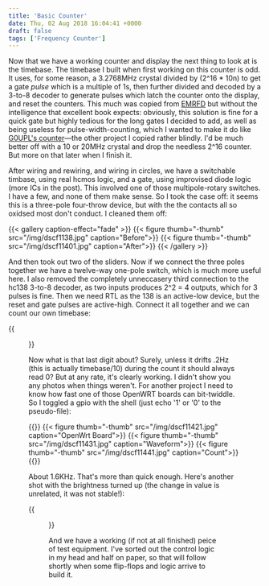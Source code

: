```yaml
---
title: 'Basic Counter'
date: Thu, 02 Aug 2018 16:04:41 +0000
draft: false
tags: ['Frequency Counter']
---
```



Now that we have a working counter and display the next thing to look
at is the timebase.  The timebase I built when first working on this
counter is odd.  It uses, for some reason, a 3.2768MHz crystal divided
by (2^16 \* 10n) to get a gate _pulse_ which is a multiple of 1s, then
further divided and decoded by a 3-to-8 decoder to generate pulses
which latch the counter onto the display, and reset the counters.
This much was copied from
[EMRFD](https://books.google.co.uk/books/about/Experimental_Methods_in_RF_Design.html?id=GGUJAAAACAAJ&redir_esc=y)
but without the intelligence that excellent book expects: obviously,
this solution is fine for a quick gate but highly tedious for the long
gates I decided to add, as well as being useless for
pulse-width-counting, which I wanted to make it do like [G0UPL's
counter](http://www.hanssummers.com/counter.html)—the other project I
copied rather blindly.  I'd be much better off with a 10 or 20MHz
crystal and drop the needless 2^16 counter.  But more on that later
when I finish it.
 
After wiring and rewiring, and wiring in circles, we have a switchable
timbase, using real hcmos logic, and a gate, using improvised diode
logic (more ICs in the post).  This involved one of those
multipole-rotary switches.  I have a few, and none of them make sense.
So I took the case off: it seems this is a three-pole four-throw
device, but with the the contacts all so oxidsed most don't conduct.
I cleaned them off:

{{< gallery caption-effect="fade" >}}
	{{< figure thumb="-thumb" src="/img/dscf1138.jpg" caption="Before">}}
	{{< figure thumb="-thumb" src="/img/dscf11401.jpg" caption="After">}}
{{< /gallery >}}


And then took out two of the sliders.  Now if we connect the three
poles together we have a twelve-way one-pole switch, which is much
more useful here.  I also removed the completely unneccasery third
connection to the hc138 3-to-8 decoder, as two inputs produces 2^2 = 4
outputs, which for 3 pulses is fine.  Then we need RTL as the 138 is
an active-low device, but the reset and gate pulses are active-high.
Connect it all together and we can count our own timebase:

{{<figure src="/img/dscf11411.jpg" caption="Timebase Count">}}

Now what is that last digit about?  Surely, unless it drifts .2Hz
(this is actually timebase/10) during the count it should always read
0?  But at any rate, it's clearly working.  I didn't show you any
photos when things weren't. For another project I need to know how
fast one of those OpenWRT boards can bit-twiddle.  So I toggled a gpio
with the shell (just echo '1' or '0' to the pseudo-file):

{{<gallery caption-effect="fade" >}}
	{{< figure thumb="-thumb" src="/img/dscf11421.jpg" caption="OpenWrt Board">}}
	{{< figure thumb="-thumb" src="/img/dscf11431.jpg" caption="Waveform">}}
	{{< figure thumb="-thumb" src="/img/dscf11441.jpg" caption="Count">}}
{{</gallery >}}

About 1.6KHz.  That's more than quick enough.  Here's another shot
with the brightness turned up (the change in value is unrelated, it
was not stable!):

{{<figure thumb="-thumb" src="/img/dscf11451.jpg" >}}

And we have a working (if not at all finished) peice of test
equipment.  I've sorted out the control logic in my head and half on
paper, so that will follow shortly when some flip-flops and logic
arrive to build it.
